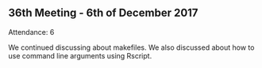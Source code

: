 36th Meeting - 6th of December 2017
----
Attendance: 6

We continued discussing about makefiles. We also discussed about how to use command line arguments using Rscript.
